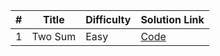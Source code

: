| #   | Title   | Difficulty | Solution Link             |
| --- | ------- | ---------- | ------------------------- |
| 1   | Two Sum | Easy       | [Code](arrays/two-sum.js) |
